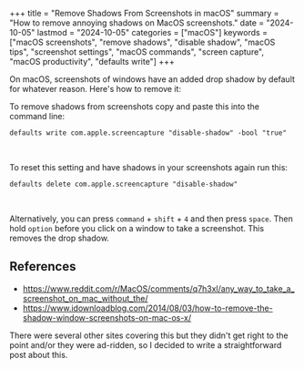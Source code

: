 +++
title = "Remove Shadows From Screenshots in macOS"
summary = "How to remove annoying shadows on MacOS screenshots."
date = "2024-10-05"
lastmod = "2024-10-05"
categories = ["macOS"]
keywords = ["macOS screenshots", "remove shadows", "disable shadow", "macOS tips", "screenshot settings", "macOS commands", "screen capture", "macOS productivity", "defaults write"]
+++

On macOS, screenshots of windows have an added drop shadow by default for whatever reason. Here's how to remove it:

To remove shadows from screenshots copy and paste this into the command line:

```shell
defaults write com.apple.screencapture "disable-shadow" -bool "true"
```

<br>

To reset this setting and have shadows in your screenshots again run this:

```shell
defaults delete com.apple.screencapture "disable-shadow"
```

<br>

Alternatively, you can press `command` + `shift` + `4` and then press `space`. Then hold `option` before you click on a window to take a screenshot. This removes the drop shadow.

## References
- https://www.reddit.com/r/MacOS/comments/q7h3xl/any_way_to_take_a_screenshot_on_mac_without_the/
- https://www.idownloadblog.com/2014/08/03/how-to-remove-the-shadow-window-screenshots-on-mac-os-x/

There were several other sites covering this but they didn't get right to the point and/or they were ad-ridden, so I decided to write a straightforward post about this.